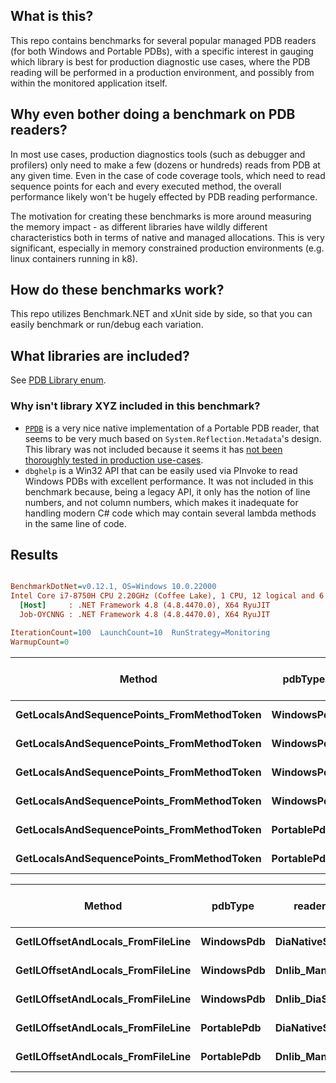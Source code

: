 ## What is this?
This repo contains benchmarks for several popular managed PDB readers (for both Windows and Portable PDBs), with a specific interest in gauging which library is best for production diagnostic use cases, where the PDB reading will be performed in a production environment, and possibly from within the monitored application itself.

## Why even bother doing a benchmark on PDB readers?
In most use cases, production diagnostics tools (such as debugger and profilers) only need to make a few (dozens or hundreds) reads 
from PDB at any given time. Even in the case of code coverage tools, which need to read sequence points for each and every executed method,
the overall performance likely won't be hugely effected by PDB reading performance.

The motivation for creating these benchmarks is more around measuring the memory impact - as different libraries have wildly different characteristics both in terms of native and managed allocations. This is very significant, especially in memory constrained production environments (e.g. linux containers running in k8).

## How do these benchmarks work?
This repo utilizes Benchmark.NET and xUnit side by side, so that you can easily benchmark or run/debug each variation. 

## What libraries are included?
See  [PDB Library enum](https://github.com/OmerRaviv/PdbBenchmarks/blob/main/PdbReadingBenchmarks/PdbReaderLibrary.cs#L3).

### Why isn't library XYZ included in this benchmark?

- [`PPDB`](https://github.com/AaronRobinsonMSFT/PPDB) is a very nice native implementation of a Portable PDB reader, that seems to be very much based on `System.Reflection.Metadata`'s design. This library was not included because it seems it has [not been thoroughly tested in production use-cases](https://github.com/AaronRobinsonMSFT/PPDB/issues/9).
- `dbghelp` is a Win32 API that can be easily used via PInvoke to read Windows PDBs with excellent performance. It was not included in this benchmark because, being a legacy API, it only has the notion of line numbers, and not column numbers, which makes it inadequate for handling modern C# code which may contain several lambda methods in the same line of code.


## Results
``` ini

BenchmarkDotNet=v0.12.1, OS=Windows 10.0.22000
Intel Core i7-8750H CPU 2.20GHz (Coffee Lake), 1 CPU, 12 logical and 6 physical cores
  [Host]     : .NET Framework 4.8 (4.8.4470.0), X64 RyuJIT
  Job-OYCNNG : .NET Framework 4.8 (4.8.4470.0), X64 RyuJIT

IterationCount=100  LaunchCount=10  RunStrategy=Monitoring  
WarmupCount=0  

```
|                                     Method |     pdbType |      readerLibrary |        Mean |    Error |    StdDev |      Median | Rank |     Gen 0 | Gen 1 | Gen 2 |  Allocated | Allocated native memory | Native memory leak |
|------------------------------------------- |------------ |------------------- |------------:|---------:|----------:|------------:|-----:|----------:|------:|------:|-----------:|------------------------:|-------------------:|
| **GetLocalsAndSequencePoints_FromMethodToken** |  **WindowsPdb** | **DiaNativeSymReader** |  **2,280.4 μs** | **18.51 μs** | **177.35 μs** |  **2,238.0 μs** |    **3** |         **-** |     **-** |     **-** |  **916.09 KB** |                 **1544 KB** |         **1238.25 KB** |
| **GetLocalsAndSequencePoints_FromMethodToken** |  **WindowsPdb** |          **MonoCecil** |  **8,608.3 μs** | **45.34 μs** | **434.42 μs** |  **8,526.6 μs** |    **5** |         **-** |     **-** |     **-** | **5006.66 KB** |                 **2.05 KB** |            **0.16 KB** |
| **GetLocalsAndSequencePoints_FromMethodToken** |  **WindowsPdb** |      **Dnlib_Managed** | **11,287.5 μs** | **72.66 μs** | **696.23 μs** | **11,172.1 μs** |    **6** | **1000.0000** |     **-** |     **-** | **9552.98 KB** |                 **2.59 KB** |            **0.31 KB** |
| **GetLocalsAndSequencePoints_FromMethodToken** |  **WindowsPdb** | **Dnlib_DiaSymReader** |  **3,293.8 μs** | **34.65 μs** | **332.05 μs** |  **3,226.5 μs** |    **4** |         **-** |     **-** |     **-** | **3427.67 KB** |              **1576.72 KB** |         **1268.05 KB** |
| **GetLocalsAndSequencePoints_FromMethodToken** | **PortablePdb** | **DiaNativeSymReader** |    **752.0 μs** |  **9.53 μs** |  **91.35 μs** |    **739.9 μs** |    **1** |         **-** |     **-** |     **-** |  **812.44 KB** |               **243.68 KB** |             **242 KB** |
| **GetLocalsAndSequencePoints_FromMethodToken** | **PortablePdb** |      **Dnlib_Managed** |  **1,358.0 μs** | **17.22 μs** | **165.00 μs** |  **1,306.0 μs** |    **2** |         **-** |     **-** |     **-** | **1911.78 KB** |                 **2.88 KB** |            **0.59 KB** |




|                            Method |     pdbType |      readerLibrary |      Mean |     Error |    StdDev |     Median | Rank |     Gen 0 | Gen 1 | Gen 2 |  Allocated | Allocated native memory | Native memory leak |
|---------------------------------- |------------ |------------------- |----------:|----------:|----------:|-----------:|-----:|----------:|------:|------:|-----------:|------------------------:|-------------------:|
| **GetILOffsetAndLocals_FromFileLine** |  **WindowsPdb** | **DiaNativeSymReader** |  **2.848 ms** | **0.0253 ms** | **0.2420 ms** |  **2.7898 ms** |    **3** |         **-** |     **-** |     **-** |  **251.66 KB** |              **1577.38 KB** |         **1158.32 KB** |
| **GetILOffsetAndLocals_FromFileLine** |  **WindowsPdb** |      **Dnlib_Managed** | **11.393 ms** | **0.1080 ms** | **1.0352 ms** | **11.1354 ms** |    **5** | **1000.0000** |     **-** |     **-** | **9221.22 KB** |                 **2.31 KB** |            **0.25 KB** |
| **GetILOffsetAndLocals_FromFileLine** |  **WindowsPdb** | **Dnlib_DiaSymReader** |  **3.616 ms** | **0.0258 ms** | **0.2472 ms** |  **3.5603 ms** |    **4** |         **-** |     **-** |     **-** |  **2748.8 KB** |              **1609.08 KB** |         **1188.13 KB** |
| **GetILOffsetAndLocals_FromFileLine** | **PortablePdb** | **DiaNativeSymReader** |  **2.120 ms** | **0.0144 ms** | **0.1376 ms** |  **2.0872 ms** |    **2** |         **-** |     **-** |     **-** | **1264.05 KB** |               **243.68 KB** |          **242.21 KB** |
| **GetILOffsetAndLocals_FromFileLine** | **PortablePdb** |      **Dnlib_Managed** |  **1.021 ms** | **0.0121 ms** | **0.1160 ms** |  **0.9870 ms** |    **1** |         **-** |     **-** |     **-** | **1331.39 KB** |                  **2.5 KB** |            **0.44 KB** |
